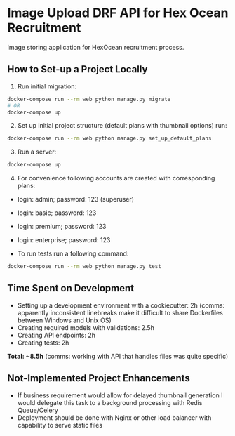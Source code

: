 # Image Upload DRF API for Hex Ocean Recruitment

Image storing application for HexOcean recruitment process.

## How to Set-up a Project Locally

1. Run initial migration:

```bash
docker-compose run --rm web python manage.py migrate
# OR
docker-compose up
```

2. Set up initial project structure (default plans with thumbnail options) run:

```bash
docker-compose run --rm web python manage.py set_up_default_plans
```

3. Run a server:

```bash
docker-compose up
```

4. For convenience following accounts are created with corresponding plans:

- login: admin; password: 123 (superuser)
- login: basic; password: 123 
- login: premium; password: 123 
- login: enterprise; password: 123 

- To run tests run a following command:

```bash
docker-compose run --rm web python manage.py test
```

## Time Spent on Development

- Setting up a development environment with a cookiecutter: 2h (comms: apparently inconsistent linebreaks make it difficult to share Dockerfiles between Windows and Unix OS)
- Creating required models with validations: 2.5h
- Creating API endpoints: 2h
- Creating tests: 2h

**Total: ~8.5h** (comms: working with API that handles files was quite specific)

## Not-Implemented Project Enhancements

- If business requirement would allow for delayed thumbnail generation I would delegate this task to a background processing with Redis Queue/Celery
- Deployment should be done with Nginx or other load balancer with capability to serve static files
